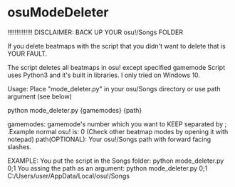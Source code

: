 # osuModeDeleter

!!!!!!!!!!!!!!
DISCLAIMER: BACK UP YOUR osu!/Songs FOLDER

If you delete beatmaps with the script that you didn't want to delete that is YOUR FAULT.


The script deletes all beatmaps in osu! except specified gamemode
Script uses Python3 and it's built in libraries.
I only tried on Windows 10.

Usage:
Place "mode_deleter.py" in your osu/Songs directory or use path argument (see below)

python mode_deleter.py {gamemodes} {path}

gamemodes: gamemode's number which you want to KEEP separated by ; .Example normal osu! is: 0 (Check other beatmap modes by opening it with notepad)
path(OPTIONAL): Your osu!/Songs path with forward facing slashes. 

EXAMPLE:
You put the script in the Songs folder:
  python mode_deleter.py 0;1
You assing the path as an argument:
  python mode_deleter.py 0;1 C:/Users/user/AppData/Local/osu!/Songs

